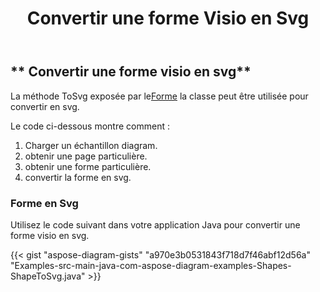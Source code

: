 ﻿---
title: Convertir une forme Visio en Svg
type: docs
weight: 10
url: /fr/java/convert-a-visio-shape-to-svg/
description: Cette section explique comment convertir une forme visio en svg avec Aspose.Diagram.
---
## ** Convertir une forme visio en svg**
 La méthode ToSvg exposée par le[Forme](https://reference.aspose.com/diagram/java/com.aspose.diagram/Shape) la classe peut être utilisée pour convertir en svg.

Le code ci-dessous montre comment :

1. Charger un échantillon diagram.
1. obtenir une page particulière.
1. obtenir une forme particulière.
1. convertir la forme en svg.
### **Forme en Svg**
Utilisez le code suivant dans votre application Java pour convertir une forme visio en svg.

{{< gist "aspose-diagram-gists" "a970e3b0531843f718d7f46abf12d56a" "Examples-src-main-java-com-aspose-diagram-examples-Shapes-ShapeToSvg.java" >}}


